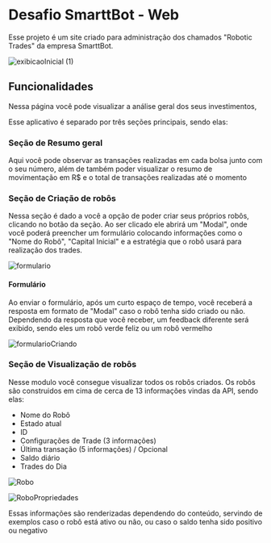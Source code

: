 # Desafio SmarttBot - Web

Esse projeto é um site criado para administração dos chamados "Robotic Trades" da empresa SmarttBot.

![exibicaoInicial (1)](https://user-images.githubusercontent.com/68474584/180845261-fed25ffb-19f0-4fe5-ac8a-58695654f619.gif)

## Funcionalidades

Nessa página você pode visualizar a análise geral dos seus investimentos,

Esse aplicativo é separado por três seções principais, sendo elas:

### Seção de Resumo geral

Aqui você pode observar as transações realizadas em cada bolsa junto com o seu número, além de também poder visualizar o resumo de movimentação em R$ e o total de transações realizadas até o momento

### Seção de Criação de robôs

Nessa seção é dado a você a opção de poder criar seus próprios robôs, clicando no botão da seção. Ao ser clicado ele abrirá um "Modal", onde você poderá preencher um formulário colocando informações como o "Nome do Robô", "Capital Inicial" e a estratégia que o robô usará para realização dos trades.

![formulario](https://user-images.githubusercontent.com/68474584/180845291-9285962b-e291-4e87-b1d5-5468814a1461.gif)

#### Formulário

Ao enviar o formulário, após um curto espaço de tempo, você receberá a resposta em formato de "Modal" caso o robô tenha sido criado ou não. Dependendo da resposta que você receber, um feedback diferente será exibido, sendo eles um robô verde feliz ou um robô vermelho

![formularioCriando](https://user-images.githubusercontent.com/68474584/180846253-f5930eef-da6f-4f7c-9922-1ba7c436b208.gif)

### Seção de Visualização de robôs

Nesse modulo você consegue visualizar todos os robôs criados. Os robôs são construidos em cima de cerca de 13 informações vindas da API, sendo elas:

- Nome do Robô
- Estado atual
- ID
- Configurações de Trade (3 informações)
- Última transação (5 informações) / Opcional
- Saldo diário
- Trades do Dia

![Robo](https://user-images.githubusercontent.com/68474584/180846970-5c191a0b-fec0-4e02-b773-bb889460a72d.png)

![RoboPropriedades](https://user-images.githubusercontent.com/68474584/180848263-876dcdf9-c387-4e1d-919b-a45224609e0e.png)

Essas informações são renderizadas dependendo do conteúdo, servindo de exemplos caso o robô está ativo ou não, ou caso o saldo tenha sido positivo ou negativo
